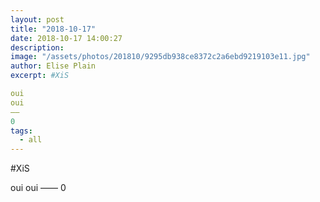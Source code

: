 ```yaml
---
layout: post
title: "2018-10-17"
date: 2018-10-17 14:00:27
description: 
image: "/assets/photos/201810/9295db938ce8372c2a6ebd9219103e11.jpg"
author: Elise Plain
excerpt: #XiS

oui
oui
——
0
tags: 
  - all
---
```


#XiS

oui
oui
——
0
<p></p>
